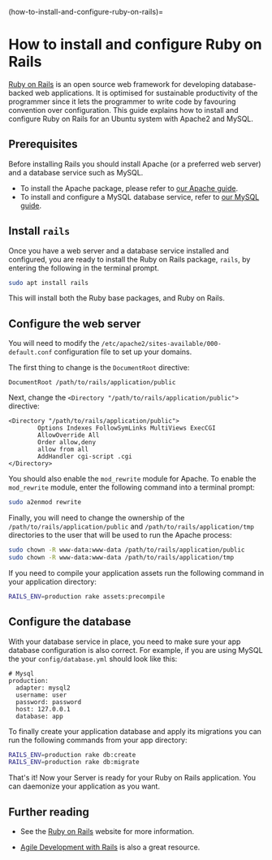 (how-to-install-and-configure-ruby-on-rails)=
# How to install and configure Ruby on Rails

[Ruby on Rails](https://rubyonrails.org/) is an open source web framework for developing database-backed web applications. It is optimised for sustainable productivity of the programmer since it lets the programmer to write code by favouring convention over configuration. This guide explains how to install and configure Ruby on Rails for an Ubuntu system with Apache2 and MySQL.

## Prerequisites

Before installing Rails you should install Apache (or a preferred web server) and a database service such as MySQL.

* To install the Apache package, please refer to [our Apache guide](../explanation/introduction-to-web-servers.md).
* To install and configure a MySQL database service, refer to [our MySQL guide](install-and-configure-a-mysql-server.md).

## Install `rails`

Once you have a web server and a database service installed and configured, you are ready to install the Ruby on Rails package, `rails`, by entering the following in the terminal prompt.

```bash
sudo apt install rails
```

This will install both the Ruby base packages, and Ruby on Rails.

## Configure the web server

You will need to modify the `/etc/apache2/sites-available/000-default.conf` configuration file to set up your domains.

The first thing to change is the `DocumentRoot` directive:

```text
DocumentRoot /path/to/rails/application/public
```

Next, change the `<Directory "/path/to/rails/application/public">` directive:

```text
<Directory "/path/to/rails/application/public">
        Options Indexes FollowSymLinks MultiViews ExecCGI
        AllowOverride All
        Order allow,deny
        allow from all
        AddHandler cgi-script .cgi
</Directory>
```

You should also enable the `mod_rewrite` module for Apache. To enable the `mod_rewrite` module, enter the following command into a terminal prompt:

```bash
sudo a2enmod rewrite
```

Finally, you will need to change the ownership of the `/path/to/rails/application/public` and `/path/to/rails/application/tmp` directories to the user that will be used to run the Apache process:

```bash
sudo chown -R www-data:www-data /path/to/rails/application/public
sudo chown -R www-data:www-data /path/to/rails/application/tmp
```

If you need to compile your application assets run the following command in
your application directory:

```bash
RAILS_ENV=production rake assets:precompile
```

## Configure the database

With your database service in place, you need to make sure your app database configuration is also correct. For example, if you are using MySQL the your `config/database.yml` should look like this:

```text
# Mysql 
production:
  adapter: mysql2
  username: user
  password: password
  host: 127.0.0.1 
  database: app
```

To finally create your application database and apply its migrations you can run the following commands from your app directory:

```bash
RAILS_ENV=production rake db:create
RAILS_ENV=production rake db:migrate
```

That's it! Now your Server is ready for your Ruby on Rails application. You can daemonize your application as you want.

## Further reading

- See the [Ruby on Rails](http://rubyonrails.org/) website for more information.

- [Agile Development with Rails](https://pragprog.com/book/rails4/agile-web-development-with-rails-4) is also a great resource.

